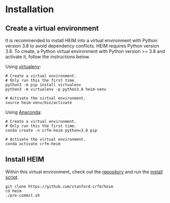 # Installation

## Create a virtual environment

It is recommended to install HEIM into a virtual environment with Python version 3.8 to avoid dependency conflicts. 
HEIM requires Python version 3.8. To create, a Python virtual environment with Python version >= 3.8 and activate it, 
follow the instructions below.

Using [virtualenv](https://docs.python.org/3/library/venv.html#creating-virtual-environments):

```
# Create a virtual environment.
# Only run this the first time.
python3 -m pip install virtualenv
python3 -m virtualenv -p python3.8 heim-venv

# Activate the virtual environment.
source heim-venv/bin/activate
```

Using [Anaconda](https://conda.io/projects/conda/en/latest/user-guide/tasks/manage-environments.html):

```
# Create a virtual environment.
# Only run this the first time.
conda create -n crfm-heim python=3.8 pip

# Activate the virtual environment.
conda activate crfm-heim
```

## Install HEIM

Within this virtual environment, check out the [repository](https://github.com/stanford-crfm/heim) and 
run the [install script](https://github.com/stanford-crfm/heim/blob/main/pre-commit.sh).

```
git clone https://github.com/stanford-crfm/heim
cd heim
./pre-commit.sh
```
